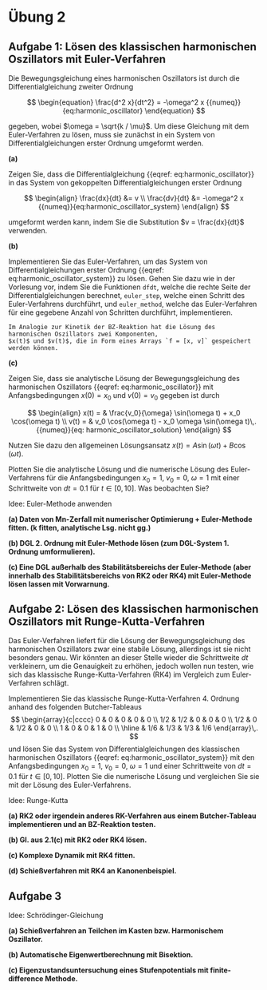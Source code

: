 # Übung 2


## Aufgabe 1: Lösen des klassischen harmonischen Oszillators mit Euler-Verfahren

<!--- ANCHOR: aufgabe_1 --->
Die Bewegungsgleichung eines harmonischen Oszillators ist durch die Differentialgleichung 
zweiter Ordnung

$$
\begin{equation}
    \frac{d^2 x}{dt^2} = -\omega^2 x
    {{numeq}}{eq:harmonic_oscillator}
\end{equation}
$$

gegeben, wobei $\omega = \sqrt{k / \mu}$. Um diese Gleichung mit dem Euler-Verfahren zu lösen, 
muss sie zunächst in ein System von Differentialgleichungen erster Ordnung umgeformt werden.

**(a)** 

Zeigen Sie, dass die Differentialgleichung {{eqref: eq:harmonic_oscillator}} in das System von 
gekoppelten Differentialgleichungen erster Ordnung

$$
\begin{align}
    \frac{dx}{dt} &= v \\
    \frac{dv}{dt} &= -\omega^2 x
    {{numeq}}{eq:harmonic_oscillator_system}
\end{align}
$$

umgeformt werden kann, indem Sie die Substitution $v = \frac{dx}{dt}$ verwenden.

**(b)**

Implementieren Sie das Euler-Verfahren, um das System von Differentialgleichungen erster Ordnung
{{eqref: eq:harmonic_oscillator_system}} zu lösen. Gehen Sie dazu wie in der Vorlesung vor,
indem Sie die Funktionen `dfdt`, welche die rechte Seite der Differentialgleichungen berechnet,
`euler_step`, welche einen Schritt des Euler-Verfahrens durchführt, und `euler_method`, welche das
Euler-Verfahren für eine gegebene Anzahl von Schritten durchführt, implementieren.

```admonish tip title="Tipp"
Im Analogie zur Kinetik der BZ-Reaktion hat die Lösung des harmonischen Oszillators zwei Komponenten, 
$x(t)$ und $v(t)$, die in Form eines Arrays `f = [x, v]` gespeichert werden können.
```

<!-- 
Lösung:
```python
{{include ../codes/02-differential_equations/exercise_02.py:exercise_01_b}}
```
-->

**(c)**

Zeigen Sie, dass sie analytische Lösung der Bewegungsgleichung des harmonischen Oszillators
{{eqref: eq:harmonic_oscillator}} mit Anfangsbedingungen $x(0) = x_0$ und $v(0) = v_0$
gegeben ist durch

$$
\begin{align}
    x(t) = & \frac{v_0}{\omega} \sin(\omega t) + x_0 \cos(\omega t) \\
    v(t) = & v_0 \cos(\omega t) - x_0 \omega \sin(\omega t)\,.
    {{numeq}}{eq: harmonic_oscillator_solution}
\end{align}
$$

Nutzen Sie dazu den allgemeinen Lösungsansatz $x(t) = A \sin(\omega t) + B \cos(\omega t)$. 

Plotten Sie die analytische Lösung und die numerische Lösung des Euler-Verfahrens für
die Anfangsbedingungen $x_0 = 1$, $v_0 = 0$, $\omega = 1$ mit einer Schrittweite von $dt = 0.1$
für $t \in [0, 10]$. Was beobachten Sie?

<!-- 
Lösung:
```python
{{include ../codes/02-differential_equations/exercise_02.py:exercise_01_c}}
```
-->

<!--- ANCHOR_END: aufgabe_1 --->


Idee: Euler-Methode anwenden

**(a) Daten von Mn-Zerfall mit numerischer Optimierung + Euler-Methode fitten. (k fitten, analytische Lsg. nicht gg.)**

**(b) DGL 2. Ordnung mit Euler-Methode lösen 
(zum DGL-System 1. Ordnung umformulieren).**

**(c) Eine DGL außerhalb des Stabilitätsbereichs der Euler-Methode
(aber innerhalb des Stabilitätsbereichs von RK2 oder RK4)
mit Euler-Methode lösen lassen mit Vorwarnung.**

## Aufgabe 2: Lösen des klassischen harmonischen Oszillators mit Runge-Kutta-Verfahren

<!--- ANCHOR: aufgabe_2 --->
Das Euler-Verfahren liefert für die Lösung der Bewegungsgleichung des harmonischen Oszillators
zwar eine stabile Lösung, allerdings ist sie nicht besonders genau. Wir könnten an dieser Stelle wieder
die Schrittweite $dt$ verkleinern, um die Genauigkeit zu erhöhen, jedoch wollen nun testen, wie sich das 
klassische Runge-Kutta-Verfahren (RK4) im Vergleich zum Euler-Verfahren schlägt.

Implementieren Sie das klassische Runge-Kutta-Verfahren 4. Ordnung anhand des folgenden 
Butcher-Tableaus
$$
  \begin{array}{c|cccc}
    0 & 0 & 0 & 0 & 0 \\
    1/2 & 1/2 & 0 & 0 & 0 \\
    1/2 & 0 & 1/2 & 0 & 0 \\
    1 & 0 & 0 & 1 & 0 \\ \hline
      & 1/6 & 1/3 & 1/3 & 1/6
  \end{array}\,.
$$
und lösen Sie das System von Differentialgleichungen des klassischen harmonischen Oszillators 
{{eqref: eq:harmonic_oscillator_system}} mit den Anfangsbedingungen $x_0 = 1$, $v_0 = 0$, 
$\omega = 1$ und einer Schrittweite von $dt = 0.1$ für $t \in [0, 10]$. Plotten Sie die numerische
Lösung und vergleichen Sie sie mit der Lösung des Euler-Verfahrens.

<!--- ANCHOR_END: aufgabe_2 --->

Idee: Runge-Kutta

**(a) RK2 oder irgendein anderes RK-Verfahren aus einem Butcher-Tableau
implementieren und an BZ-Reaktion testen.**

**(b) Gl. aus 2.1(c) mit RK2 oder RK4 lösen.**

**(c) Komplexe Dynamik mit RK4 fitten.**

**(d) Schießverfahren mit RK4 an Kanonenbeispiel.**

## Aufgabe 3

<!--- ANCHOR: aufgabe_3 --->
Idee: Schrödinger-Gleichung

**(a) Schießverfahren an Teilchen im Kasten bzw. Harmonischem Oszillator.**

**(b) Automatische Eigenwertberechnung mit Bisektion.**

**(c) Eigenzustandsuntersuchung eines Stufenpotentials mit 
finite-difference Methode.**
<!--- ANCHOR_END: aufgabe_3 --->

